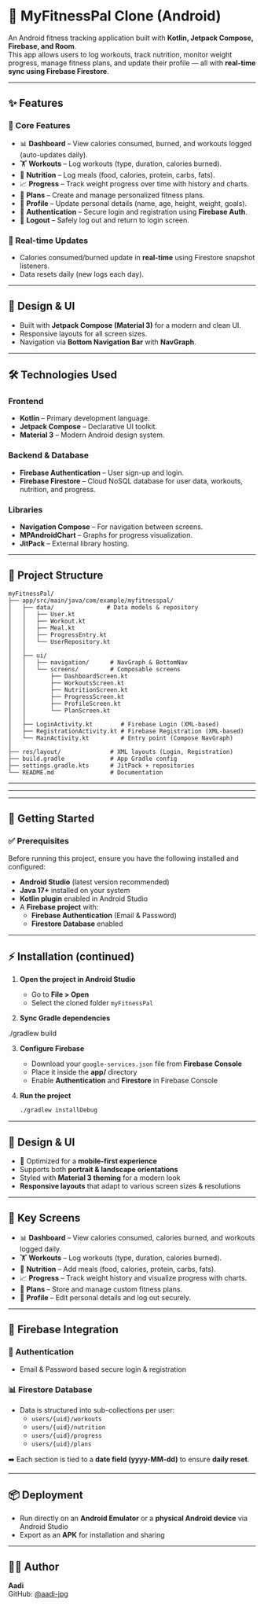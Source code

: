 # 📱 MyFitnessPal Clone (Android)

An Android fitness tracking application built with **Kotlin, Jetpack Compose, Firebase, and Room**.  
This app allows users to log workouts, track nutrition, monitor weight progress, manage fitness plans, and update their profile — all with **real-time sync using Firebase Firestore**.

---

## ✨ Features

### 🎯 Core Features
- 📊 **Dashboard** – View calories consumed, burned, and workouts logged (auto-updates daily).
- 🏋️ **Workouts** – Log workouts (type, duration, calories burned).
- 🍎 **Nutrition** – Log meals (food, calories, protein, carbs, fats).
- 📈 **Progress** – Track weight progress over time with history and charts.
- 📝 **Plans** – Create and manage personalized fitness plans.
- 👤 **Profile** – Update personal details (name, age, height, weight, goals).
- 🔐 **Authentication** – Secure login and registration using **Firebase Auth**.
- 🚀 **Logout** – Safely log out and return to login screen.

### 🔔 Real-time Updates
- Calories consumed/burned update in **real-time** using Firestore snapshot listeners.
- Data resets daily (new logs each day).

---

## 🎨 Design & UI
- Built with **Jetpack Compose (Material 3)** for a modern and clean UI.
- Responsive layouts for all screen sizes.
- Navigation via **Bottom Navigation Bar** with **NavGraph**.

---

## 🛠️ Technologies Used

### Frontend
- **Kotlin** – Primary development language.
- **Jetpack Compose** – Declarative UI toolkit.
- **Material 3** – Modern Android design system.

### Backend & Database
- **Firebase Authentication** – User sign-up and login.
- **Firebase Firestore** – Cloud NoSQL database for user data, workouts, nutrition, and progress.

### Libraries
- **Navigation Compose** – For navigation between screens.
- **MPAndroidChart** – Graphs for progress visualization.
- **JitPack** – External library hosting.

---

## 📁 Project Structure
```plaintext
myFitnessPal/
├── app/src/main/java/com/example/myfitnesspal/
│   ├── data/               # Data models & repository
│   │   ├── User.kt
│   │   ├── Workout.kt
│   │   ├── Meal.kt
│   │   ├── ProgressEntry.kt
│   │   └── UserRepository.kt
│   │
│   ├── ui/
│   │   ├── navigation/      # NavGraph & BottomNav
│   │   └── screens/         # Composable screens
│   │       ├── DashboardScreen.kt
│   │       ├── WorkoutsScreen.kt
│   │       ├── NutritionScreen.kt
│   │       ├── ProgressScreen.kt
│   │       ├── ProfileScreen.kt
│   │       └── PlanScreen.kt
│   │
│   ├── LoginActivity.kt        # Firebase Login (XML-based)
│   ├── RegistrationActivity.kt # Firebase Registration (XML-based)
│   └── MainActivity.kt         # Entry point (Compose NavGraph)
│
├── res/layout/              # XML layouts (Login, Registration)
├── build.gradle             # App Gradle config
├── settings.gradle.kts      # JitPack + repositories
└── README.md                # Documentation
```

---

---

---

## 🚀 Getting Started

### ✅ Prerequisites
Before running this project, ensure you have the following installed and configured:

- **Android Studio** (latest version recommended)  
- **Java 17+** installed on your system  
- **Kotlin plugin** enabled in Android Studio  
- A **Firebase project** with:
  - **Firebase Authentication** (Email & Password)  
  - **Firestore Database** enabled  

---

## ⚡ Installation (continued)

1. **Open the project in Android Studio**  
   - Go to **File > Open**  
   - Select the cloned folder `myFitnessPal`

2. **Sync Gradle dependencies**

./gradlew build

3. **Configure Firebase**  
   - Download your `google-services.json` file from **Firebase Console**  
   - Place it inside the **app/** directory  
   - Enable **Authentication** and **Firestore** in Firebase Console  

4. **Run the project**
   ```bash
   ./gradlew installDebug

---

## 🎨 Design & UI
- 📱 Optimized for a **mobile-first experience**  
- Supports both **portrait & landscape orientations**  
- Styled with **Material 3 theming** for a modern look  
- **Responsive layouts** that adapt to various screen sizes & resolutions  

---

## 🎯 Key Screens
- 📊 **Dashboard** – View calories consumed, calories burned, and workouts logged daily.  
- 🏋️ **Workouts** – Log workouts (type, duration, calories burned).  
- 🍎 **Nutrition** – Add meals (food, calories, protein, carbs, fats).  
- 📈 **Progress** – Track weight history and visualize progress with charts.  
- 📝 **Plans** – Store and manage custom fitness plans.  
- 👤 **Profile** – Edit personal details and log out securely.  

---

## 🔗 Firebase Integration

### 🔐 Authentication
- Email & Password based secure login & registration  

### 📊 Firestore Database
- Data is structured into sub-collections per user:  
  - `users/{uid}/workouts`  
  - `users/{uid}/nutrition`  
  - `users/{uid}/progress`  
  - `users/{uid}/plans`  

➡️ Each section is tied to a **date field (yyyy-MM-dd)** to ensure **daily reset**.  

---

## 📦 Deployment
- Run directly on an **Android Emulator** or a **physical Android device** via Android Studio  
- Export as an **APK** for installation and sharing  

---

## 👨‍💻 Author
**Aadi**  
GitHub: [@aadi-jpg](https://github.com/aadi-jpg)

